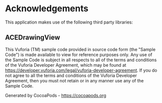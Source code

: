# Acknowledgements
This application makes use of the following third party libraries:

## ACEDrawingView

This Vuforia (TM) sample code provided in source code form (the "Sample Code") is made available to view for reference purposes only.  Any use of the Sample Code is subject in all respects to all of the terms and conditions of the Vuforia Developer Agreement, which may be found at https://developer.vuforia.com/legal/vuforia-developer-agreement.  If you do not agree to all the terms and conditions of the Vuforia Developer Agreement, then you must not retain or in any manner use any of the Sample Code.

Generated by CocoaPods - https://cocoapods.org
